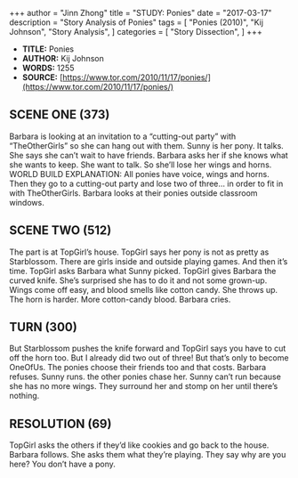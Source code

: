 +++
author = "Jinn Zhong"
title = "STUDY: Ponies"
date = "2017-03-17"
description = "Story Analysis of Ponies"
tags = [
    "Ponies (2010)",
    "Kij Johnson",
    "Story Analysis",
]
categories = [
    "Story Dissection",
]
+++
* **TITLE:** Ponies
* **AUTHOR:** Kij Johnson
* **WORDS:** 1255
* **SOURCE:** [https://www.tor.com/2010/11/17/ponies/](https://www.tor.com/2010/11/17/ponies/)

## SCENE ONE (373)
Barbara is looking at an invitation to a “cutting-out party” with “TheOtherGirls” so she can hang out with them. Sunny is her pony. It talks. She says she can’t wait to have friends. Barbara asks her if she knows what she wants to keep. She want to talk. So she’ll lose her wings and horns. WORLD BUILD EXPLANATION: All ponies have voice, wings and horns. Then they go to a cutting-out party and lose two of three… in order to fit in with TheOtherGirls. Barbara looks at their ponies outside classroom windows.

## SCENE TWO (512)
The part is at TopGirl’s house. TopGirl says her pony is not as pretty as Starblossom. There are girls inside and outside playing games. And then it’s time. TopGirl asks Barbara what Sunny picked. TopGirl gives Barbara the curved knife. She’s surprised she has to do it and not some grown-up. Wings come off easy, and blood smells like cotton candy. She throws up. The horn is harder. More cotton-candy blood. Barbara cries.

## TURN (300)
But Starblossom pushes the knife forward and TopGirl says you have to cut off the horn too. But I already did two out of three! But that’s only to become OneOfUs. The ponies choose their friends too and that costs. Barbara refuses. Sunny runs. the other ponies chase her. Sunny can’t run because she has no more wings. They surround her and stomp on her until there’s nothing. 

## RESOLUTION (69)
TopGirl asks the others if they’d like cookies and go back to the house. Barbara follows. She asks them what they’re playing. They say why are you here? You don’t have a pony.

